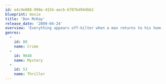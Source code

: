 ```yaml
---
id: e4c9e088-998e-4154-aecb-6707bd944bb2
blueprint: movie
title: 'Don McKay'
release_date: '2009-04-24'
overview: 'Everything appears off-kilter when a man returns to his hometown after 25 years to visit his former lover.'
genres:
  -
    id: 80
    name: Crime
  -
    id: 9648
    name: Mystery
  -
    id: 53
    name: Thriller
---
```

